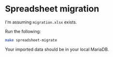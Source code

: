 # Spreadsheet migration

I'm assuming `migration.xlsx` exists.

Run the following:

```sh
make spreadsheet-migrate
```

Your imported data should be in your local MariaDB.
